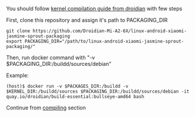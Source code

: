 You should follow [kernel compilation guide from droidian](https://github.com/droidian/porting-guide/blob/master/kernel-compilation.md) with few steps

First, clone this repository and assign it's path to PACKAGING_DIR

```
git clone https://github.com/Droidian-Mi-A2-6X/linux-android-xiaomi-jasmine-sprout-packaging
export PACKAGING_DIR="/path/to/linux-android-xiaomi-jasmine-sprout-packaging/"
```

Then, run docker command with "-v $PACKAGING_DIR:/buildd/sources/debian"

Example:
```
(host)$ docker run -v $PACKAGES_DIR:/buildd -v $KERNEL_DIR:/buildd/sources $PACKAGING_DIR:/buildd/sources/debian -it quay.io/droidian/build-essential:bullseye-amd64 bash
```
Continue from [compiling](https://github.com/droidian/porting-guide/blob/master/kernel-compilation.md#compiling) section


